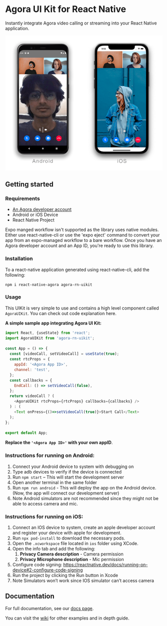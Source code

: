 # Agora UI Kit for React Native
Instantly integrate Agora video calling or streaming into your React Native application.

![img](UI%20Kit.png)

## Getting started

### Requirements
- [An Agora developer account](https://www.agora.io/en/blog/how-to-get-started-with-agora?utm_source=github&utm_repo=agora-ios-uikit)
- Android or iOS Device
- React Native Project

Expo manged workflow isn't supported as the library uses native modules. Either use react-native-cli or use the 'expo eject' command to convert your app from an expo-managed workflow to a bare workflow. Once you have an Agora developer account and an App ID, you're ready to use this library.


### Installation
To a react-native application generated using react-native-cli, add the following:

```
npm i react-native-agora agora-rn-uikit
```

### Usage

This UIKit is very simple to use and contains a high level component called `AgoraUIKit`. You can check out code explanation here.

**A simple sample app integrating Agora UI Kit:**
```javascript
import React, {useState} from 'react';
import AgoraUIKit from 'agora-rn-uikit';

const App = () => {
  const [videoCall, setVideoCall] = useState(true);
  const rtcProps = {
    appId: '<Agora App ID>',
    channel: 'test',
  };
  const callbacks = {
    EndCall: () => setVideoCall(false),
  };
  return videoCall ? (
    <AgoraUIKit rtcProps={rtcProps} callbacks={callbacks} />
  ) : (
    <Text onPress={()=>setVideoCall(true)}>Start Call</Text>
  );
};

export default App;
```

**Replace the `'<Agora App ID>'` with your own appID**. 

### Instructions for running on Android:

1.  Connect your Android device to system with debugging on 
2.  Type adb devices to verify if the device is connected 
3.  Run `npm start` – This will start the development server 
4.  Open another terminal in the same folder 
5.  Run `npm run android` - This will deploy the app on the Android device. (Now, the app will connect our development server)
6.  Note Android simulators are not recommended since they might not be able to access camera and mic.

### Instructions for running on iOS:

1.  Connect an IOS device to system, create an apple developer account and register your device with apple for development.
2.  Run `npx pod-install` to download the necessary pods.
3.  Open the `.xcworkspace` file located in `ios` folder using XCode.
4.  Open the info tab and add the following: 
    1.  **Privacy Camera description** - Camera permission
    2.  **Privacy Microphone description** - Mic permission
5.  Configure code signing: https://reactnative.dev/docs/running-on-device#2-configure-code-signing
6.  Run the project by clicking the Run button in Xcode 
7.  Note Simulators won’t work since IOS simulator can’t access camera

## Documentation

For full documentation, see our [docs page](https://agoraio-community.github.io/ReactNative-UIKit/).

You can visit the [wiki](https://github.com/AgoraIO-Community/ReactNative-UIKit/wiki) for other examples and in depth guide.